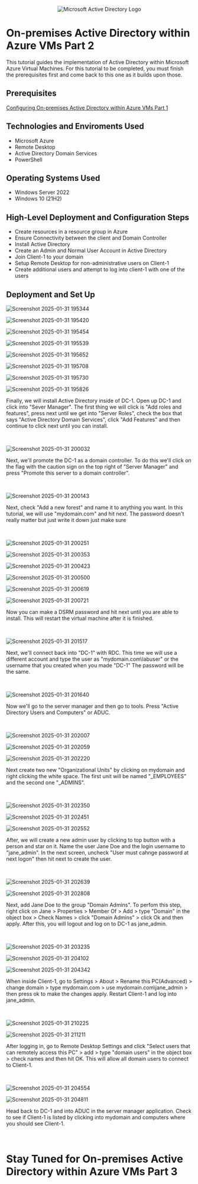 <p align="center">
<img src="https://i.imgur.com/pU5A58S.png" alt="Microsoft Active Directory Logo"/>
</p>

<h1>On-premises Active Directory within Azure VMs Part 2</h1>
This tutorial guides the implementation of Active Directory within Microsoft Azure Virtual Machines. For this tutorial to be completed, you must finish the prerequisites first and come back to this one as it builds upon those.  <br />

<h2>Prerequisites</h2>

[Configuring On-premises Active Directory within Azure VMs Part 1](https://github.com/BenjaminG-Dreams/configure-ad)

<h2>Technologies and Enviroments Used</h2>

- Microsoft Azure
- Remote Desktop
- Active Directory Domain Services
- PowerShell

<h2>Operating Systems Used </h2>

- Windows Server 2022
- Windows 10 (21H2)

<h2>High-Level Deployment and Configuration Steps</h2>

- Create resources in a resource group in Azure
- Ensure Connectivity between the client and Domain Controller
- Install Active Directory
- Create an Admin and Normal User Account in Active Directory
- Join Client-1 to your domain
- Setup Remote Desktop for non-administrative users on Client-1
- Create additional users and attempt to log into client-1 with one of the users

<h2>Deployment and Set Up</h2>


![Screenshot 2025-01-31 195344](https://github.com/user-attachments/assets/2c35b3f6-1aa8-4bae-9501-2f1d3fec32d7)

![Screenshot 2025-01-31 195420](https://github.com/user-attachments/assets/eb1fd3bf-a8b1-42d4-b017-f66265735286)

![Screenshot 2025-01-31 195454](https://github.com/user-attachments/assets/361c9dc3-eb9e-4384-9019-b84acc66f2d2)

![Screenshot 2025-01-31 195539](https://github.com/user-attachments/assets/8c3028a0-00ec-4f33-9a3c-99fb7c62f29a)

![Screenshot 2025-01-31 195652](https://github.com/user-attachments/assets/d986a385-8892-4a89-b325-a7a71ffc6de3)

![Screenshot 2025-01-31 195708](https://github.com/user-attachments/assets/4063a977-6a92-4052-b24e-dfc2e4fbe0ae)

![Screenshot 2025-01-31 195730](https://github.com/user-attachments/assets/27a9ec9e-0b44-4b1d-8d9b-34259eef230a)

![Screenshot 2025-01-31 195826](https://github.com/user-attachments/assets/0369ee99-8d2c-460c-87d0-0096ab9efb79)

<p>
Finally, we will install Active Directory inside of DC-1. Open up DC-1 and click into "Sever Manager". The first thing we will click is "Add roles and features", press next until we get into "Server Roles", check the box that says "Active Directory Domain Services", click "Add Features" and then continue to click next until you can install.
</p>
<br />

![Screenshot 2025-01-31 200032](https://github.com/user-attachments/assets/8afdc546-9ec6-460a-9799-cbdf657b5092)

<p>
Next, we'll promote the DC-1 as a domain controller. To do this we'll click on the flag with the caution sign on the top right of "Server Manager" and press "Promote this server to a domain controller".
</p>
<br />

![Screenshot 2025-01-31 200143](https://github.com/user-attachments/assets/bc02efa3-a39b-446d-ac17-fe1e5a181b2a)

<p>
Next, check "Add a new forest" and name it to anything you want. In this tutorial, we will use "mydomain.com" and hit next. The password doesn't really matter but just write it down just make sure
</p>
<br />

![Screenshot 2025-01-31 200251](https://github.com/user-attachments/assets/0ed8b243-ebc0-4d44-8933-8a44f3482c83)

![Screenshot 2025-01-31 200353](https://github.com/user-attachments/assets/2f94b54f-7101-49b9-ba96-63303f1e24af)

![Screenshot 2025-01-31 200423](https://github.com/user-attachments/assets/5b28e856-4e45-45ec-a492-b1fb55c83311)

![Screenshot 2025-01-31 200500](https://github.com/user-attachments/assets/d9812c87-8d27-44a4-a7e6-9f28390e7604)

![Screenshot 2025-01-31 200619](https://github.com/user-attachments/assets/41f2e949-0c0a-4cdc-8ecd-abe095e6acec)

![Screenshot 2025-01-31 200721](https://github.com/user-attachments/assets/53fafffd-3c34-4150-a705-b06657f32c58)


<p>
Now you can make a DSRM password and hit next until you are able to install. This will restart the virtual machine after it is finished.
</p>
<br />

![Screenshot 2025-01-31 201517](https://github.com/user-attachments/assets/de321249-8e2c-4fb1-9f87-6d74c69cf9b0)

<p>
Next, we'll connect back into "DC-1" with RDC. This time we will use a different account and type the user as "mydomain.com\labuser" or the username that you created when you made "DC-1" The password will be the same.
</p>
<br />

![Screenshot 2025-01-31 201640](https://github.com/user-attachments/assets/dee6abb5-c0b8-4c10-906d-b9652d708377)

<p>
Now we'll go to the server manager and then go to tools. Press "Active Directory Users and Computers" or ADUC.
</p>
<br />

![Screenshot 2025-01-31 202007](https://github.com/user-attachments/assets/f600e3c2-735e-456c-99a6-3c93b5028ac0)

![Screenshot 2025-01-31 202059](https://github.com/user-attachments/assets/a2573f87-f6b8-41e8-96c3-17b1c9d69215)

![Screenshot 2025-01-31 202220](https://github.com/user-attachments/assets/affe01a9-51c5-4a61-81ce-d07fb1720084)


<p>
Next create two new "Organizational Units" by clicking on mydomain and right clicking the white space. The first unit will be named "_EMPLOYEES" and the second one "_ADMINS".
</p>
<br />

![Screenshot 2025-01-31 202350](https://github.com/user-attachments/assets/53387ce3-f86d-4cce-a6b9-e8520dc343bb)

![Screenshot 2025-01-31 202451](https://github.com/user-attachments/assets/2d9b8801-66aa-47e2-9a04-be2629dde9e4)

![Screenshot 2025-01-31 202552](https://github.com/user-attachments/assets/7dbf2d8c-86db-47c5-a5c7-4f5f46cc76c2)

<p>
After, we will create a new admin user by clicking to top button with a person and star on it. Name the user Jane Doe and the login username to "jane_admin". In the next screen, uncheck "User must cahnge password at next logon" then hit next to create the user.
</p>
<br />

![Screenshot 2025-01-31 202639](https://github.com/user-attachments/assets/708e9ab5-678e-4071-95ec-88d80e523e2b)

![Screenshot 2025-01-31 202808](https://github.com/user-attachments/assets/22ec1b0b-d085-4985-8cac-24d92b1eb197)


<p>
Next, add Jane Doe to the group "Domain Admins". To perfom this step, right click on Jane > Properties > Member Of > Add > type "Domain" in the object box > Check Names > click "Domain Admins" > click Ok and then apply. After this, you will logout and log on to DC-1 as jane_admin.

</p>
<br />


![Screenshot 2025-01-31 203235](https://github.com/user-attachments/assets/6231cef5-b77b-45fb-b677-bb2dfb5192c4)

![Screenshot 2025-01-31 204102](https://github.com/user-attachments/assets/2528bc2a-90ac-4df0-8184-9ed5e1818c11)

![Screenshot 2025-01-31 204342](https://github.com/user-attachments/assets/59eb2f19-9d64-419e-88bd-30574a81410c)

<p>
When inside Client-1, go to Settings > About > Rename this PC(Advanced) > change domain > type mydomain.com > use mydomain.com\jane_admin > then press ok to make the changes apply. Restart Client-1 and log into jane_admin.
</p>
<br />

![Screenshot 2025-01-31 210225](https://github.com/user-attachments/assets/a9d352ad-fc37-488e-8deb-4b91401cf645)

![Screenshot 2025-01-31 211211](https://github.com/user-attachments/assets/1da05365-d974-415e-b7cd-07981e52b3f6)


<p>
After logging in, go to Remote Desktop Settings and click "Select users that can remotely access this PC" > add > type "domain users" in the object box > check names and then hit OK. This will allow all domain users to connect to Client-1.
</p>
<br />

![Screenshot 2025-01-31 204554](https://github.com/user-attachments/assets/99b85c11-d40f-41ea-a0b8-f99d71895a90)

![Screenshot 2025-01-31 204811](https://github.com/user-attachments/assets/4688f916-0c6a-4e70-ac78-1084eeb791cd)


<p>
Head back to DC-1 and into ADUC in the server manager application. Check to see if Client-1 is listed by clicking into mydomain and computers where you should see Client-1.
</p>
<br />


<h1>Stay Tuned for On-premises Active Directory within Azure VMs Part 3</h1>
